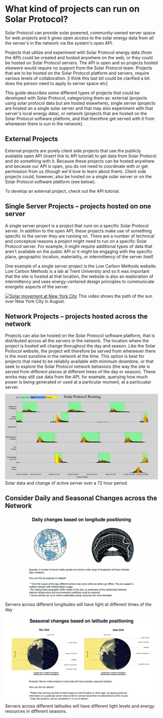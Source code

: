 # What kind of projects can run on Solar Protocol?

Solar Protocol can provide solar powered, community-owned server space for web projects and it gives open access to the solar energy data from all the server's in the network via the system's open API.

Projects that utilize and experiment with Solar Protocol energy data (from the API) could be created and hosted anywhere on the web, or they could be hosted on Solar Protocol servers. The API is open and so projects hosted elsewere would require no support from the Solar Protocol team. Projects that are to be hosted on the Solar Protocol platform and servers, require various levels of collaboration. [i think this last bit could be clarified a bit. does the person need to apply to server space etc]

This guide describes some different types of projects that could be developed with Solar Protocol, categorizing them as: external (projects using solar protocol data but are hosted elsewhere), single server (projects are hosted on a single solar server and that may also experiment with that server's local energy data), or network (projects that are hosted on the Solar Protocol software platform, and that therefore get served with it from whereever there is sun in the network).

## External Projects

External projects are purely client side projects that use the publicly available open API (insert link to API tutorial) to get data from Solar Protocol and do something with it. Because these projects can be hosted anywhere and because our API is open, you do not need to coordinate with or get permission from us (though we'd love to learn about them). Client side projects could, however, also be hosted on a single solar server or on the Solar Protocol software platform (see below).

To develop an external project, check out the API tutorial.

## Single Server Projects – projects hosted on one server

A single server project is a project that runs on a specific Solar Protocol server. In addition to the open API, these projects make use of something specific to the server they are running on. There are a number of technical and conceptual reasons a project might need to run on a specific Solar Protocol server. For example, it might require additional types of data that aren't available on the public API or it might be engaging with the specific place, geographic location, materiality, or intermittency of the server itself.

One example of a single server project is the Low Carbon Methods website. Low Carbon Methods is a lab at Trent University and so it was important that the site is hosted at that location, the website is also an exploration of intermittency and uses energy-centered design principles to communicate energetic aspects of the server.

[![Solar movement at New York City](https://i.vimeocdn.com/video/1543930243-ed3f3f13cfd735a69109f268950b902ab83c2bf49a83ecc6eda329b3e8518279-d)](https://player.vimeo.com/video/769130258)
This video shows the path of the sun over New York City in August.

## Network Projects – projects hosted across the network

Projects can also be hosted on the Solar Protocol software platform, that is distributed across all the servers in the network. The location where the project is hosted will change throughout the day and season. Like the Solar Protocol website, the project will therefore be served from whereever there is the most sunshine in the network at the time. This option is best for projects that need to be reliabily available with minimum downtime, or that seek to explore the Solar Protocol network behaviors (the way the site is served from different places at different times of the day or season). These works may still use data from the API, for example, querying how much power is being generated or used at a particular moment, at a particualar server.

![Image of solar data from each server](images/poe-graph-green.png)
Solar data and change of active server over a 72 hour period.

## Consider Daily and Seasonal Changes across the Network

![Image of solar daily change of longitude](images/daily-longitude-positioning.png)
Servers across different longitudes will have light at different times of the day

![Image of solar data from each server](images/seasonal-latitude-positioning.png)
Servers across different latitudes will have different light levels and energy resources in different seasons.


